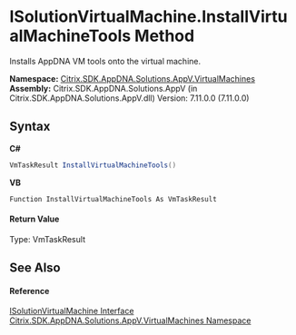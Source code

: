 # ISolutionVirtualMachine.InstallVirtualMachineTools Method 
 

Installs AppDNA VM tools onto the virtual machine.

**Namespace:**&nbsp;[Citrix.SDK.AppDNA.Solutions.AppV.VirtualMachines](8e922e14-e318-4969-a8ff-48cbad35adbf.md)<br />**Assembly:**&nbsp;Citrix.SDK.AppDNA.Solutions.AppV (in Citrix.SDK.AppDNA.Solutions.AppV.dll) Version: 7.11.0.0 (7.11.0.0)

## Syntax

**C#**
```csharp
VmTaskResult InstallVirtualMachineTools()
```

**VB**
```vbnet
Function InstallVirtualMachineTools As VmTaskResult
```


#### Return Value
Type: VmTaskResult

## See Also


#### Reference
<a href="90e1d734-2c3b-aa3a-5a20-799e4f7a5bdc">ISolutionVirtualMachine Interface</a><br /><a href="8e922e14-e318-4969-a8ff-48cbad35adbf">Citrix.SDK.AppDNA.Solutions.AppV.VirtualMachines Namespace</a><br />